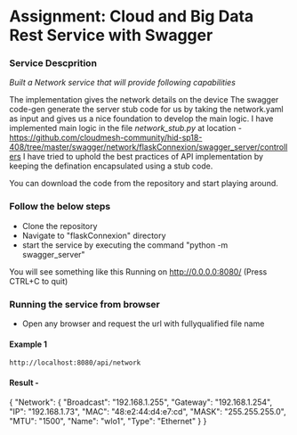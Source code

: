 # Assignment: Cloud and Big Data Rest Service with Swagger

### Service Descprition

*Built a Network service that will provide following capabilities* 


The implementation gives the network details on the device
The swagger code-gen generate the server stub code for us by taking the 
network.yaml as input and gives us a nice foundation to develop the main logic.
I have implemented main logic in the file *network_stub.py*
at location - https://github.com/cloudmesh-community/hid-sp18-408/tree/master/swagger/network/flaskConnexion/swagger_server/controllers 
I have tried to uphold the best practices of API implementation by keeping 
the defination encapsulated using a stub code.

You can download the code from the repository and start playing around.

### Follow the below steps

* Clone the repository
* Navigate to "flaskConnexion" directory 
* start the service by executing the command "python -m swagger_server"

You will see something like this 
Running on http://0.0.0.0:8080/ (Press CTRL+C to quit)


### Running the service from browser

* Open any browser and request the url with fullyqualified file name

#### Example 1
	http://localhost:8080/api/network
#### Result - 

{
  "Network": {
    "Broadcast": "192.168.1.255",
    "Gateway": "192.168.1.254",
    "IP": "192.168.1.73",
    "MAC": "48:e2:44:d4:e7:cd",
    "MASK": "255.255.255.0",
    "MTU": "1500",
    "Name": "wlo1",
    "Type": "Ethernet"
  }
}
